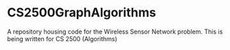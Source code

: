 CS2500GraphAlgorithms
=====================

A repository housing code for the Wireless Sensor Network problem. This is being written for CS 2500 (Algorithms)
